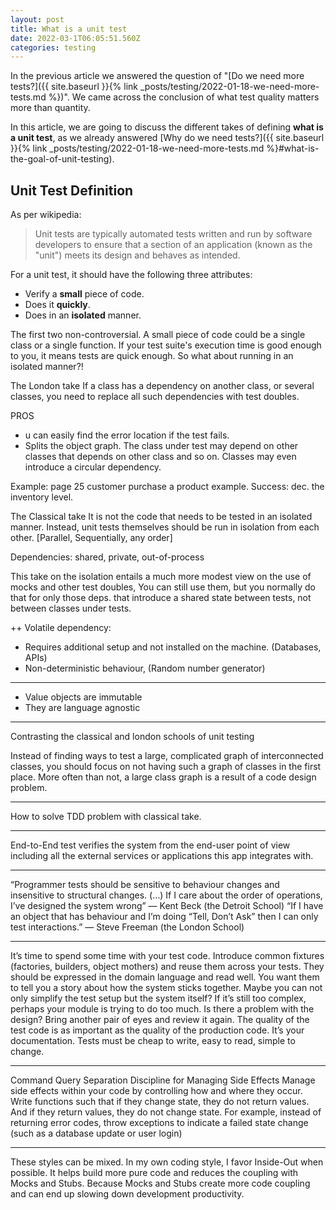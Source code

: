 ```yaml
---
layout: post
title: What is a unit test
date: 2022-03-1T06:05:51.560Z
categories: testing
---
```


In the previous article we answered the question of "[Do we need more tests?]({{ site.baseurl }}{% link _posts/testing/2022-01-18-we-need-more-tests.md %})". We came across the conclusion of what test quality matters more than quantity. 

In this article, we are going to discuss the different takes of defining **what is a unit test**, as we already answered [Why do we need tests?]({{ site.baseurl }}{% link _posts/testing/2022-01-18-we-need-more-tests.md %}#what-is-the-goal-of-unit-testing).

## Unit Test Definition

As per wikipedia:

> Unit tests are typically automated tests written and run by software developers to ensure that a section of an application (known as the "unit") meets its design and behaves as intended.

For a unit test, it should have the following three attributes:

- Verify a **small** piece of code. 
- Does it **quickly**.
- Does in an **isolated** manner.

The first two non-controversial. A small piece of code could be a single class or a single function. If your test suite's execution time is good enough to you, it means tests are quick enough. So what about running in an isolated manner?!

The London take
If a class has a dependency on another class, or several classes, you need to replace all such dependencies with test doubles. 

PROS
- u can easily find the error location if the test fails.
- Splits the object graph. The class under test may depend on other classes that depends on other class and so on. Classes may even introduce a circular dependency.

Example: page 25
customer purchase a product example.
Success: dec. the inventory level.

The Classical take
It is not the code that needs to be tested in an isolated manner. Instead, unit tests themselves should be run in isolation from each other. [Parallel, Sequentially, any order]

Dependencies: shared, private, out-of-process

This take on the isolation entails a much more modest view on the use of mocks and other test doubles, You can still use them, but you normally do that for only those deps. that introduce a shared state between tests, not between classes under tests.

++ Volatile dependency:
- Requires additional setup and not installed on the machine. (Databases, APIs)
- Non-deterministic behaviour, (Random number generator)

--- 
- Value objects are immutable
- They are language agnostic

--- 

Contrasting the classical and london schools of unit testing

Instead of finding ways to test a large, complicated graph of interconnected classes, you should
focus on not having such a graph of classes in the first place. More often than not, a large class
graph is a result of a code design problem. 

---
How to solve TDD problem with classical take.

---
End-to-End test
verifies the system from the end-user point of view including all the external services or applications
this app integrates with.

---
“Programmer tests should be sensitive to behaviour changes and insensitive to structural changes. (…) If I care about the order of operations, I’ve designed the system wrong” — Kent Beck (the Detroit School)
“If I have an object that has behaviour and I’m doing “Tell, Don’t Ask” then I can only test interactions.” — Steve Freeman (the London School)

---
It’s time to spend some time with your test code. Introduce common fixtures (factories, builders, object mothers) and reuse them across your tests. They should be expressed in the domain language and read well. You want them to tell you a story about how the system sticks together. Maybe you can not only simplify the test setup but the system itself?
If it’s still too complex, perhaps your module is trying to do too much. Is there a problem with the design? Bring another pair of eyes and review it again.
The quality of the test code is as important as the quality of the production code. It’s your documentation. Tests must be cheap to write, easy to read, simple to change.

---

Command Query Separation
Discipline for Managing Side Effects
Manage side effects within your code by controlling how and where they occur.  Write functions such that if they change state, they do not return values.  And if they return values, they do not change state.  For example, instead of returning error codes, throw exceptions to indicate a failed state change (such as a database update or user login)

---
These styles can be mixed. In my own coding style, I favor Inside-Out when possible. It helps build more pure code and reduces the coupling with Mocks and Stubs. Because Mocks and Stubs create more code coupling and can end up slowing down development productivity.

